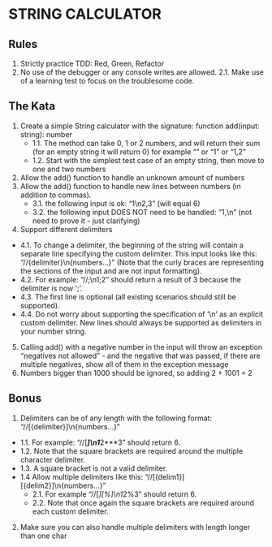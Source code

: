 # STRING CALCULATOR


## Rules

1. Strictly practice TDD: Red, Green, Refactor
2. No use of the debugger or any console writes are allowed.
2.1. Make use of a learning test to focus on the troublesome code.

## The Kata
1. Create a simple String calculator with the signature: function add(input: string): number
     - 1.1. The method can take 0, 1 or 2 numbers, and will return their sum (for an empty string it
      will return 0) for example “” or “1” or “1,2”
    - 1.2. Start with the simplest test case of an empty string, then move to one and two numbers
2. Allow the add() function to handle an unknown amount of numbers
3. Allow the add() function to handle new lines between numbers (in addition to commas).
    - 3.1. the following input is ok: “1\n2,3” (will equal 6)
    - 3.2. the following input DOES NOT need to be handled: “1,\n” (not need to prove it - just
      clarifying)
4. Support different delimiters
  - 4.1. To change a delimiter, the beginning of the string will contain a separate line
    specifying the custom delimiter. This input looks like this: “//{delimiter}\n{numbers…}”
    (Note that the curly braces are representing the sections of the input and are not input
    formatting).
  - 4.2. For example: “//;\n1;2” should return a result of 3 because the delimiter is now ‘;’.
  - 4.3. The first line is optional (all existing scenarios should still be supported).
  - 4.4. Do not worry about supporting the specification of ‘\n’ as an explicit custom delimiter.
    New lines should always be supported as delimiters in your number string.
5. Calling add() with a negative number in the input will throw an exception “negatives not
allowed” - and the negative that was passed, if there are multiple negatives, show all of
them in the exception message
6. Numbers bigger than 1000 should be ignored, so adding 2 + 1001 = 2

## Bonus

1. Delimiters can be of any length with the following format: “//[{delimiter}]\n{numbers…}”
  - 1.1. For example: “//[***]\n1***2***3” should return 6.
  - 1.2. Note that the square brackets are required around the multiple character delimiter.
  - 1.3. A square bracket is not a valid delimiter.
  - 1.4 Allow multiple delimiters like this: “//[{delim1}][{delim2}]\n{numbers…}”
    - 2.1. For example “//[*][%]\n1*2%3” should return 6.
    - 2.2. Note that once again the square brackets are required around each custom delimiter.
2. Make sure you can also handle multiple delimiters with length longer than one char